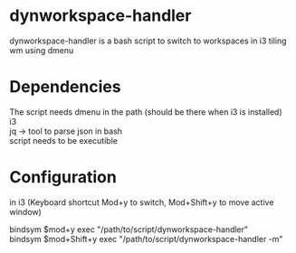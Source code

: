 # dynworkspace-handler
dynworkspace-handler is a bash script to switch to workspaces in i3 tiling wm using dmenu

# Dependencies
The script needs dmenu in the path (should be there when i3 is installed)  
i3  
jq -> tool to parse json in bash  
script needs to be executible  

# Configuration
in i3 (Keyboard shortcut Mod+y to switch, Mod+Shift+y to move active window)  
  
bindsym $mod+y exec "/path/to/script/dynworkspace-handler"  
bindsym $mod+Shift+y exec "/path/to/script/dynworkspace-handler -m"  

